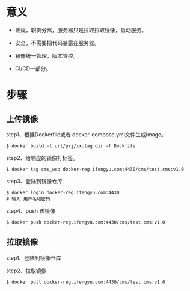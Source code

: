 # 意义

* 正规，职责分离，服务器只是拉取拉取镜像，启动服务。

* 安全，不需要把代码暴露在服务器。

* 镜像统一管理，版本管控。

* CI/CD一部分。

# 步骤

## 上传镜像

step1、根据Dockerfile或者 docker-compose.yml文件生成image。

```
$ docker build -t url/prj/xx:tag dir -f Dockfile

```

step2、给响应的镜像打标签。

```
$ docker tag cms_web docker-reg.ifengyu.com:4430/cms/test.cms:v1.0
```

step3、登陆到镜像仓库

```
$ docker login docker-reg.ifengyu.com:4430
# 输入 用户名和密码
```

step4、push 该镜像

```
$ docker push docker-reg.ifengyu.com:4430/cms/test.cms:v1.0
```

## 拉取镜像

step1、登陆到镜像仓库

step2、拉取镜像

```
$ docker pull docker-reg.ifengyu.com:4430/cms/test.cms:v1.0
```



